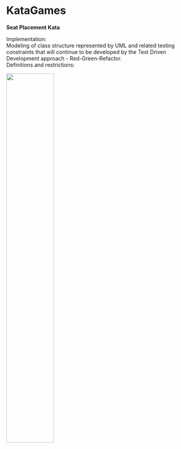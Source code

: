 # KataGames
<b>Seat Placement Kata</b><br>

Implementation: <br>
Modeling of class structure represented by UML and related testing constraints that will continue to be developed by the Test Driven Development approach - Red-Green-Refactor.
<br>
Definitions and restrictions:<br>



<img width="50%" height="50%" src="">


